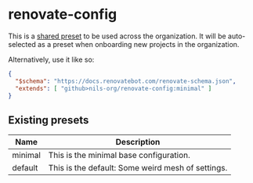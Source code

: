 # renovate-config

This is a [shared preset](https://docs.renovatebot.com/config-presets/) to be used across the organization.
It will be auto-selected as a preset when onboarding new projects in the organization.

Alternatively, use it like so:

```json
{
  "$schema": "https://docs.renovatebot.com/renovate-schema.json",
  "extends": [ "github>nils-org/renovate-config:minimal" ]
}
```

## Existing presets

Name | Description
---------|-------
 minimal | This is the minimal base configuration.
 default | This is the default: Some weird mesh of settings.
